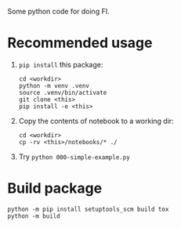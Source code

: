 Some python code for doing FI.

# Recommended usage

1. `pip install` this package:
    ```
    cd <workdir>
    python -m venv .venv
    source .venv/bin/activate
    git clone <this>
    pip install -e <this>
    ```
2. Copy the contents of notebook to a working dir:
    ```
    cd <workdir>
    cp -rv <this>/notebooks/* ./
    ```
3. Try `python 000-simple-example.py`

# Build package

```
python -m pip install setuptools_scm build tox
python -m build
```
